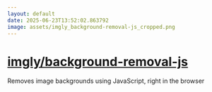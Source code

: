 ```yaml
---
layout: default
date: 2025-06-23T13:52:02.863792
image: assets/imgly_background-removal-js_cropped.png
---
```


# [imgly/background-removal-js](https://github.com/imgly/background-removal-js)

Removes image backgrounds using JavaScript, right in the browser
